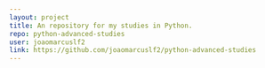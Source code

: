 ```yaml
---
layout: project
title: An repository for my studies in Python.
repo: python-advanced-studies
user: joaomarcuslf2
link: https://github.com/joaomarcuslf2/python-advanced-studies
---
```

